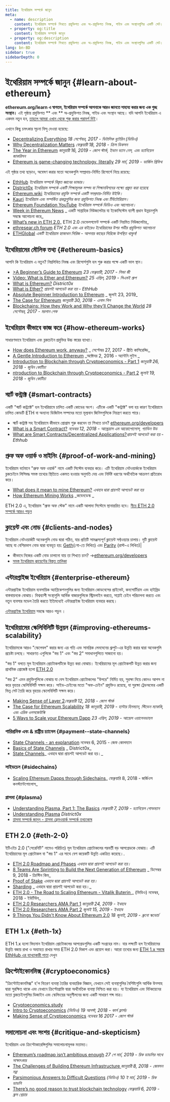 ```yaml
---
title: ইথেরিয়াম সম্পর্কে জানুন
meta:
  - name: description
    content: ইথেরিয়াম সম্পর্কে শিখতে প্রযুক্তিগত এবং অ-প্রযুক্তিগত নিবন্ধ, গাইড এবং সংস্থানগুলির একটি সেট।
  - property: og:title
    content: ইথেরিয়াম সম্পর্কে জানুন
  - property: og:description
    content: ইথেরিয়াম সম্পর্কে শিখতে প্রযুক্তিগত এবং অ-প্রযুক্তিগত নিবন্ধ, গাইড এবং সংস্থানগুলির একটি সেট।
lang: bn-BD
sidebar: true
sidebarDepth: 0
---
```


# ইথেরিয়াম সম্পর্কে জানুন {#learn-about-ethereum}

**ethereum.org/learn এ স্বাগতম, ইথেরিয়াম সম্পর্কে আপনাকে আরও জানতে সাহায্য করার জন্য এক গুচ্ছ সংস্থান।** এই পৃষ্ঠায় প্রযুক্তিগত ** এবং ** অ-প্রযুক্তিগত নিবন্ধ, গাইড এবং সংস্থান আছে। যদি আপনি ইথেরিয়াম এ একদম নতুন হন, [তাহলে আমরা এখান থেকে শুরু করার পরামর্শ দিই](/bn/beginners/)।

এখানে কিছু চমৎকার সূচনা বিন্দু দেওয়া হয়েছে:

- [Decentralizing Everything](https://www.youtube.com/watch?v=WSN5BaCzsbo&feature=youtu.be) _18 সেপ্টেম্বর, 2017 - ভিটালিক বুটেরিন (ভিডিও)_
- [Why Decentralization Matters](https://medium.com/s/story/why-decentralization-matters-5e3f79f7638e) _ফেব্রুয়ারী 18, 2018 - ক্রিস ডিকসন_
- [The Year in Ethereum](https://medium.com/@jjmstark/the-year-in-ethereum-87a17d6f8276) _জানুয়ারী 16, 2019 - জোশ স্টার্ক, ইভান ভ্যান নেস, এবং ড্যানিয়েল জাকরিসন_
- [Ethereum is game-changing technology, literally](https://medium.com/@virgilgr/ethereum-is-game-changing-technology-literally-d67e01a01cf8) _29 মার্চ, 2019 - ভার্জিল গ্রিফিথ_

এই পৃষ্ঠার তথ্য ছাড়াও, অন্বেষণ করার মতো অনেকগুলি সম্প্রদায়-নির্মিত রিসোর্সে নিম্নে রয়েছে:

- [EthHub](https://docs.ethhub.io) _ইথেরিয়াম সম্পর্কে বিস্তৃত জ্ঞানের ভান্ডার।_
- [District0x](https://education.district0x.io/general-topics/understanding-ethereum/) _ইথেরিয়াম সম্পর্কে একটি শিক্ষামূলক সম্পদ যা শিক্ষানবিশদের লক্ষ্যে প্রস্তুত করা হয়েছে_
- [Ethereum.wiki](https://ethereum.wiki) _ইথেরিয়ামের প্রযুক্তি সম্পর্কে একটি সম্প্রদায়-নির্মিত উইকি।_
- [Kauri](https://kauri.io) _ইথেরিয়াম এবং সম্পর্কিত প্রকল্পগুলির জন্য প্রযুক্তিগত নিবন্ধ এবং টিউটোরিয়াল।_
- [Ethereum Foundation YouTube](https://www.youtube.com/channel/UCNOfzGXD_C9YMYmnefmPH0g) _ইথেরিয়াম সম্পর্কে ভিডিও এবং আলোচনা।_
- [Week in Ethereum News](https://weekinethereumnews.com/) _ একটি সাপ্তাহিক নিউজলেটার যা ইকোসিস্টেম ব্যাপী প্রধান উন্নয়নগুলি সম্বন্ধে আলোচনা করে_
- [What’s new in ETH 2.0](https://notes.ethereum.org/c/Sk8Zs--CQ)_ ETH 2.0 ডেভেলপমেন্ট সম্পর্কে একটি নিয়মিত নিউজলেটার_
- [ethresear.ch forum](https://ethresear.ch/) _ETH 2.0 এবং এর বাইরেও ইথেরিয়ামের উপর গভীর প্রযুক্তিগত আলোচনা_
- [ETHGlobal](https://ethglobal.co) _একটি ইথেরিয়াম হ্যাকাথন সিরিজ - আপনার কাছের সিরিজে উপস্থিত থাকুন!_

## ইথেরিয়ামের মৌলিক তথ্য {#ethereum-basics}

আপনি কি ইথেরিয়াম এ নতুন? নিম্নলিখিত নিবন্ধ এবং রিসোর্সগুলি হল শুরু করার পক্ষে একটি ভাল স্থান।

- [>A Beginner’s Guide to Ethereum](https://blog.coinbase.com/a-beginners-guide-to-ethereum-46dd486ceecf) _23 ফেব্রুয়ারী, 2017 - লিন্ডা জী_
- [Video: What is Ether and Ethereum?](https://www.youtube.com/watch?v=fjnovGRQrRE) _25 এপ্রিল, 2019 - সিএমই গ্রুপ_
- [What is Ethereum?](https://education.district0x.io/general-topics/understanding-ethereum/what-is-ethereum/) _District0x_
- [What is Ether?](https://docs.ethhub.io/ethereum-basics/what-is-ether/) _প্রায়শই আপডেট করা হয় - EthHub_
- [Absolute Beginner Introduction to Ethereum](https://www.mewtopia.com/absolute-beginners-guide/) _ জুলাই 23, 2019_
- [The Case for Ethereum](http://blog.eladgil.com/2018/01/the-case-for-ethereum.html) _জানুয়ারী 30, 2018 - এলাদ গিল_
- [Blockchains: How they Work and Why they’ll Change the World](https://spectrum.ieee.org/computing/networks/blockchains-how-they-work-and-why-theyll-change-the-world) _28 সেপ্টেম্বর, 2017 - মরগান পেক_

## ইথেরিয়াম কীভাবে কাজ করে {#how-ethereum-works}

সাধারণভাবে ইথেরিয়াম এবং ব্লকচেইন প্রযুক্তির উচ্চ স্তরের ব্যাখ্যা।

- [How does Ethereum work, anyway?](https://medium.com/@preethikasireddy/how-does-ethereum-work-anyway-22d1df506369) _ সেপ্টেম্বর 27, 2017 - প্রীতি কাসিরেড্ডি_
- [A Gentle Introduction to Ethereum](https://bitsonblocks.net/2016/10/02/gentle-introduction-ethereum/) _অক্টোবর 2, 2016 - অ্যান্টনি লুইস _
- [Introduction to Blockchain through Cryptoeconomics - Part 1](https://medium.com/blockchain-at-berkeley/introduction-to-blockchain-through-cryptoeconomics-part-1-bitcoin-369f245067f9) _জানুয়ারী 26, 2018 - জুবিন কোটিচা_
- [ntroduction to Blockchain through Cryptoeconomics - Part 2](https://medium.com/mechanism-labs/introduction-to-bitcoin-through-cryptoeconomics-part-2-proof-of-work-and-nakamoto-consensus-1252f6a6c012) _জুলাই 19, 2018 - জুবিন কোটিচা_

## স্মার্ট কন্ট্রাক্ট {#smart-contracts}

একটি "স্মার্ট কন্ট্র্যাক্ট" হল ইথেরিয়ামে চালিত একটি কোডের অংশ। এটিকে একটি "কন্ট্রাক্ট" বলা হয় কারণ ইথেরিয়ামে চালিত কোডটি ETH বা অন্যান্য ডিজিটাল সম্পদের মতো মূল্যবান জিনিসগুলিকে নিয়ন্ত্রণ করতে পারে।

- স্মার্ট কন্ট্রাক্ট সহ ইথেরিয়ামে কীভাবে প্রোগ্রাম শুরু করবেন তা শিখতে চান? [ ethereum.org/developers](/bn/developers/)
- [What is a Smart Contract?](https://github.com/ethereumbook/ethereumbook/blob/develop/07smart-contracts-solidity.asciidoc#what-is-a-smart-contract) _নভেম্বর 12, 2018 - আন্ড্রেয়াস এম আন্তোপোলোস, গ্যাভিন উড_
- [What are Smart Contracts/Decentralized Applications?](https://docs.ethhub.io/ethereum-basics/what-is-ethereum/#what-are-smart-contracts-and-decentralized-applications)_প্রায়শই আপডেট করা হয় - Ethhub_

## প্রুফ অফ ওয়ার্ক ও মাইনিং {#proof-of-work-and-mining}

ইথেরিয়াম বর্তমানে "প্রুফ অফ ওয়ার্ক" নামে একটি সিস্টেম ব্যবহার করে। এটি ইথেরিয়াম নেটওয়ার্ককে ইথেরিয়াম ব্লকচেইনে লিপিবদ্ধ সমস্ত তথ্যের স্থিতিতে একমত হওয়ার অনুমতি দেয় এবং নির্দিষ্ট ধরণের অর্থনৈতিক আক্রমণ প্রতিরোধ করে।

- [What does it mean to mine Ethereum?](https://docs.ethhub.io/using-ethereum/mining/) _এথহাব দ্বারা প্রায়শই আপডেট করা হয়_
- [How Ethereum Mining Works](https://www.coindesk.com/information/ethereum-mining-works) _কযেনডেস্ক _

ETH 2.0 এ, ইথেরিয়াম "প্রুফ অফ স্টেক" নামে একটি আলাদা সিস্টেমে স্থানান্তরিত হবে। [নীচে ETH 2.0 সম্পর্কে আরও পড়ুন](./#eth-2-0)

## ক্লায়েন্ট এবং নোড {#clients-and-nodes}

ইথেরিয়াম নেটওয়ার্কটি অনেকগুলি নোড দ্বারা গঠিত, যার প্রতিটি সামঞ্জস্যপূর্ণ ক্লায়েন্ট সফ্টওয়্যার চালায়। দুটি ক্লায়েন্ট আছে যা বেশিরভাগ নোড দ্বারা ব্যবহৃত হয়: [Geth](https://geth.ethereum.org/)(গো-তে লিখিত) এবং [Parity](https://www.parity.io/ethereum/) (রাস্ট-এ লিখিত)|

- কীভাবে নিজের একটি নোড চালানো যায় তা শিখতে চান? →[ethereum.org/developers](/bn/developers/#clients-running-your-own-node/)
- [সমস্ত ইথেরিয়াম ক্লায়েন্টের বিস্তৃত তালিকা](https://github.com/ConsenSys/ethereum-developer-tools-list#ethereum-clients)

## এন্টারপ্রাইজ ইথেরিয়াম {#enterprise-ethereum}

এন্টারপ্রাইজ ইথেরিয়াম ব্যবসায়িক অ্যাপ্লিকেশনগুলির জন্য ইথেরিয়াম কোডবেসের প্রাইভেট, কনসোর্টিয়াম এবং হাইব্রিড বাস্তবায়নকে বোঝায়। বিশ্বব্যাপী সংস্থাগুলি আর্থিক বাজারগুলিকে স্ট্রিমলাইন করতে, সাপ্লাই চেইন পরিচালনা করতে এবং নতুন ব্যবসার মডেল তৈরি করতে ইতিমধ্যেই এন্টারপ্রাইজ ইথেরিয়াম ব্যবহার করছে।

[এন্টারপ্রাইজ ইথেরিয়াম](/bn/enterprise/) সম্বন্ধে আরও পড়ুন ।

## ইথেরিয়ামের স্কেলিবিলিটি উন্নয়ন {#improving-ethereums-scalability}

ইথেরিয়ামকে আরও "স্কেলেবল" করার জন্য এর গতি এবং সামগ্রিক লেনদেনের থ্রুপুট-এর উন্নতি করার দ্বারা অনেকগুলি প্রচেষ্টা চলছে। সাধারণত এগুলিকে "স্তর 1" এবং "স্তর 2" সমাধানগুলিতে সাজানো হয়।

"স্তর 1" বলতে মূল ইথেরিয়াম প্রোটোকলটিকে উন্নত করা বোঝায়। ইথেরিয়ামের মূল প্রোটোকলটি উন্নত করার জন্য প্রাথমিক প্রোজেক্ট হলো [ETH 2.0](./#eth-2-0)

"স্তর 2" এমন প্রযুক্তিগুলিকে বোঝায় যা বেস ইথেরিয়াম প্রোটোকলের "উপরে" নির্মিত হয়, সুরক্ষা নিয়ে কোনও আপস না করে বৃহত্তর স্কেলিবিলিটি সক্ষম করে। সাইড-চেইনের মতো "অফ-চেইন" প্রযুক্তিও রয়েছে, যা সুরক্ষা ট্রেডঅফের একটি ভিন্ন সেট তৈরি করে বৃহত্তর স্কেলেবিলিটি সক্ষম করে।

- [Making Sense of Layer 2](https://medium.com/l4-media/making-sense-of-ethereums-layer-2-scaling-solutions-state-channels-plasma-and-truebit-22cb40dcc2f4)_ফেব্রুয়ারী 12, 2018 - জোশ স্টার্ক_
- [The Case for Ethereum Scalability](https://medium.com/connext/the-case-for-ethereum-scalability-d2a8035f880f) _18 জানুয়ারী, 2019 - হান্টার হিলম্যান, স্টিভেন ম্যাককি, এবং এরিক ওলসজেউস্কি_
- [5 Ways to Scale your Ethereum Dapp](https://kauri.io/article/7ccaaa2fe7f344d5bf53807cb5c01530) _23 এপ্রিল, 2019 - আন্দ্রেস ওয়ালেনডাহল_

### পারিশ্রমিক এবং & রাষ্ট্রীয় চ্যানেল {#payment--state-channels}

- [State Channels - an explanation](https://www.jeffcoleman.ca/state-channels/) নভেম্বর 6, 2015 - জেফ কোলম্যান
- [Basics of State Channels](https://education.district0x.io/general-topics/understanding-ethereum/basics-state-channels/) _ District0x_
- [State Channels](https://docs.ethhub.io/ethereum-roadmap/layer-2-scaling/state-channels/)_ এথহাব দ্বারা প্রায়শই আপডেট করা হয়।_

### সাইডচেন {#sidechains}

- [Scaling Ethereum Dapps through Sidechains](https://medium.com/loom-network/dappchains-scaling-ethereum-dapps-through-sidechains-f99e51fff447)_ ফেব্রুয়ারি 8, 2018 - জর্জিওস কনস্ট্যান্টপোলোস_

### প্লাসমা {#plasma}

- [Understanding Plasma, Part 1: The Basics](https://www.theblockcrypto.com/2019/02/07/understanding-plasma-part-1-the-basics/) _ফেব্রুয়ারী 7, 2019 - ড্যানিয়েল গোল্ডম্যান_
- [Understanding Plasma](https://education.district0x.io/general-topics/understanding-ethereum/understanding-plasma/) _District0x_
- [প্লাসমা সম্পর্কে জানুন - প্লাসমা ফ্রেমওয়ার্ক সম্পর্কে তথ্যকোষ](https://www.learnplasma.org/en/)

## ETH 2.0 {#eth-2-0}

ইটিএইচ 2.0 ("সেরেনিটি" নামেও পরিচিত) মূল ইথেরিয়াম প্রোটোকলের পরবর্তী বড় আপগ্রেডকে বোঝায়। এটি ইথেরিয়ামের মূল প্রোটোকল বা "স্তর 1" এর সাথে বেশ কয়েকটি উন্নতি একত্রিত করেছে।.

- [ETH 2.0 Roadmap and Phases](https://docs.ethhub.io/ethereum-roadmap/ethereum-2.0/eth-2.0-phases/) _এথহাব দ্বারা প্রায়শই আপডেট করা হয়।_
- [8 Teams Are Sprinting to Build the Next Generation of Ethereum](https://www.coindesk.com/next-gen-buidlers-the-8-teams-working-on-ethereum-2-0) _ ডিসেম্বর 9, 2018 - ক্রিস্টিন কিম_
- [Proof of Stake](https://docs.ethhub.io/ethereum-roadmap/ethereum-2.0/proof-of-stake/) _এথহাব দ্বারা প্রায়শই আপডেট করা হয়।_
- [Sharding](https://docs.ethhub.io/ethereum-roadmap/ethereum-2.0/sharding/) _ এথহাব দ্বারা প্রায়শই আপডেট করা হয়।_
- [ETH 2.0 - The Road to Scaling Ethereum - Vitalik Buterin ](https://youtu.be/kCVpDrlVesA)_ (ভিডিও) নভেম্বর, 2018 - ইউটিউব_
- [ETH 2.0 Researchers AMA Part 1](https://docs.ethhub.io/other/ethereum-2.0-ama/#part-1) _জানুয়ারী 24, 2019 - ইথহাব_
- [ETH 2.0 Researchers AMA Part 2](https://docs.ethhub.io/other/ethereum-2.0-ama/#part-2) _জুলাই 15, 2019 - ইথহাব_
- [9 Things You Didn't Know About Ethereum 2.0](https://our.status.im/9-things-you-didnt-know-about-ethereum-2-0/) _18 জুলাই, 2019 - ব্রুনো স্কভোর্চ_

## ETH 1.x {#eth-1x}

ETH 1.x হলো বিদ্যমান ইথেরিয়াম প্রোটোকলের আপগ্রেডগুলির একটি সংগ্রহের নাম। যার লক্ষ্যটি হল ইথেরিয়ামের উন্নতি বজায় রাখা ও অব্যাহত রাখার সময় ETH 2.0 বিকাশ এবং প্রয়োগ করা।
আরো তথ্যের জন্য [ETH 1.x সম্বন্ধে EthHub এর ব্যাখ্যাকারী পাতা](https://docs.ethhub.io/ethereum-roadmap/ethereum-1.x/) দেখুন

## ক্রিপ্টোইকোনমিক্স {#cryptoeconomics}

"ক্রিপ্টোইকোনমিক্স" হ'ল বিতরণ ব্যবস্থা তৈরির ব্যবহারিক বিজ্ঞান, যেখানে সেই ব্যবস্থাগুলির বৈশিষ্ট্যগুলি আর্থিক উত্সাহ দ্বারা সুরক্ষিত থাকে এবং যেখানে ক্রিপ্টোগ্রাফি দ্বারা অর্থনৈতিক ব্যবস্থা নিশ্চিত করা হয়। যা ইথেরিয়াম এবং বিটকয়েনের মতো ব্লকচেইনগুলির ডিজাইন এবং স্কেলিংয়ের অনুশীলনের জন্য একটি সাধারণ শব্দ মাত্র।

- [Cryptoeconomics.study](https://cryptoeconomics.study/)
- [Intro to Cryptoeconomics](https://www.youtube.com/watch?v=F0FCI8GxO5I) _(ভিডিও) 19 আগস্ট, 2018 - কার্ল ফ্লার্সচ_
- [Making Sense of Cryptoeconomics](https://medium.com/l4-media/making-sense-of-cryptoeconomics-5edea77e4e8d) _নভেম্বর 16 2017 - জোশ স্টার্ক_

## সমালোচনা এবং সংশয় {#critique-and-skepticism}

ইথেরিয়াম এবং ক্রিপ্টোকারেন্সিগুলির সমালোচনামূলক মতামত।

- [Ethereum’s roadmap isn’t ambitious enough](https://decryptmedia.com/6136/vulcanize-rick-dudley-ethereum-roadmap-makerdao-polkadot) _27 শে মার্চ, 2019 - রিক ডাডলির সাথে সাক্ষাৎকার_
- [The Challenges of Building Ethereum Infrastructure ](https://medium.com/@lopp/the-challenges-of-building-ethereum-infrastructure-87e443e47a4b) _জানুয়ারী 8, 2018 - জেমসন লপ্প_
- [Parsimonious Answers to Difficult Questions](https://www.youtube.com/watch?v=GOkSg0BuSdw&feature=youtu.be) _(ভিডিও) 10 ই মার্চ, 2019 - রিক ডাডলি_
- [There’s no good reason to trust blockchain technology](https://www.wired.com/story/theres-no-good-reason-to-trust-blockchain-technology/) _ফেব্রুয়ারি 6, 2019 - ব্রুস শ্নেয়ার_
